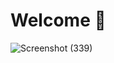 # Welcome 👋




![Screenshot (339)](https://github.com/Boby900/Invsto/assets/111265239/e6e5edec-0cbd-4e29-be63-c69b2720cc4f)

